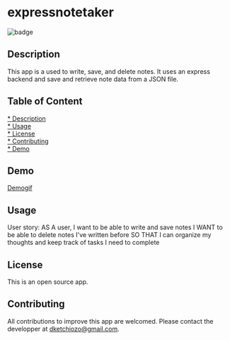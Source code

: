 # expressnotetaker

![badge](https://img.shields.io/badge/license-MIT-blue)

## Description

This app is a used to write, save, and delete notes.
It uses an express backend and save and retrieve note data from a JSON file.

## Table of Content

[* Description](#Description) \
[* Usage](#Usage) \
[* License](#License) \
[* Contributing](#Contibuting) \
[* Demo](#Demo) 

## Demo

[Demogif](https://drive.google.com/file/d/1utVuo3CnbXGNCVBX7w0vT4OYEL1MIZBV/view?usp=sharing)


## Usage
User story:
AS A user, I want to be able to write and save notes
I WANT to be able to delete notes I've written before
SO THAT I can organize my thoughts and keep track of tasks I need to complete

## License

This is an open source app.

## Contributing

All contributions to improve this app are welcomed. Please contact the developper 
at dketchiozo@gmail.com.





